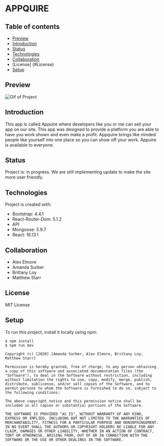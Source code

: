 #  APPQUIRE

## Table of contents
* [Preview](#preview)
* [Introduction](#Introduction)
* [Status](#status)
* [Technologies](#technologies)
* [Collaboration](#Collaboration)
* [License] (#License)
* [Setup](#setup)

## Preview

![Gif of Project]()


## Introduction
This app is called Appuire where developers like you or me can sell your app on our site. This app was designed to provide a platform you are able to have you work shown and even make a profit. Appquire brings like minded people like yourself into one place so you can show off your work. Appuire is available to everyone. 

## Status

Project is: in progress. We are still implementing update to make the site more user friendly.


## Technologies

Project is created with:
* Bootstrap: 4.4.1
* React-Router-Dom: 5.1.2
* API 
* Mongoose: 5.9.7
* React: 16.13.1

## Collaboration
* Alex Elmore
* Amanda Surber
* Brittany Loy
* Matthew Starr

## License
MIT License



## Setup
To run this project, install it locally using npm:

```
$ npm install
$ npm run dev

Copyright (c) [2020] [Amanda Surber, Alex Elmore, Brittany Loy, Matthew Starr]

Permission is hereby granted, free of charge, to any person obtaining a copy of this software and associated documentation files (the "Software"), to deal in the Software without restriction, including without limitation the rights to use, copy, modify, merge, publish, distribute, sublicense, and/or sell copies of the Software, and to permit persons to whom the Software is furnished to do so, subject to the following conditions:

The above copyright notice and this permission notice shall be included in all copies or substantial portions of the Software.

THE SOFTWARE IS PROVIDED "AS IS", WITHOUT WARRANTY OF ANY KIND, EXPRESS OR IMPLIED, INCLUDING BUT NOT LIMITED TO THE WARRANTIES OF MERCHANTABILITY, FITNESS FOR A PARTICULAR PURPOSE AND NONINFRINGEMENT. IN NO EVENT SHALL THE AUTHORS OR COPYRIGHT HOLDERS BE LIABLE FOR ANY CLAIM, DAMAGES OR OTHER LIABILITY, WHETHER IN AN ACTION OF CONTRACT, TORT OR OTHERWISE, ARISING FROM, OUT OF OR IN CONNECTION WITH THE SOFTWARE OR THE USE OR OTHER DEALINGS IN THE SOFTWARE.